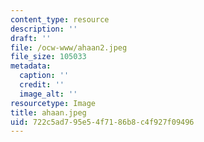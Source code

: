 ```yaml
---
content_type: resource
description: ''
draft: ''
file: /ocw-www/ahaan2.jpeg
file_size: 105033
metadata:
  caption: ''
  credit: ''
  image_alt: ''
resourcetype: Image
title: ahaan.jpeg
uid: 722c5ad7-95e5-4f71-86b8-c4f927f09496
---
```

